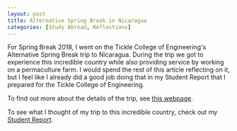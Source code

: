 ```yaml
---
layout: post
title: Alternative Spring Break in Nicaragua
categories: [Study Abroad, Reflections]
---
```


For Spring Break 2018, I went on the Tickle College of Engineering's Alternative Spring Break trip to Nicaragua. During the trip we got to experience this incredible country while also providing service by working on a permaculture farm. I would spend the rest of this article reflecting on it, but I feel like I already did a good job doing that in my Student Report that I prepared for the Tickle College of Engineering.

To find out more about the details of the trip, see [this webpage](https://tickle.utk.edu/alternative-spring-break-nicaragua/).

To see what I thought of my trip to this incredible country, check out my [Student Report](https://tickle.utk.edu/ian-lumsden-nicaragua-2018/).
